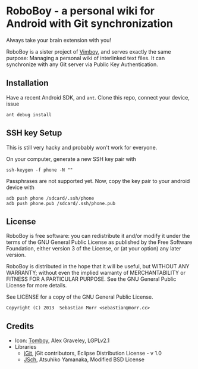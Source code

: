 RoboBoy - a personal wiki for Android with Git synchronization
==============================================================

Always take your brain extension with you!

RoboBoy is a sister project of [Vimboy](https://github.com/blinry/vimboy),
and serves exactly the same purpose: Managing a personal wiki of interlinked
text files. It can synchronize with any Git server via Public Key Authentication.

Installation
------------

Have a recent Android SDK, and `ant`. Clone this repo, connect your device, issue

    ant debug install

SSH key Setup
-------------

This is still very hacky and probably won't work for everyone.

On your computer, generate a new SSH key pair with

    ssh-keygen -f phone -N ""

Passphrases are not supported yet. Now, copy the key pair to your android device with

    adb push phone /sdcard/.ssh/phone
    adb push phone.pub /sdcard/.ssh/phone.pub

License
-------

RoboBoy is free software: you can redistribute it and/or modify it under the terms of the GNU General Public License as published by the Free Software Foundation, either version 3 of the License, or (at your option) any later version.

RoboBoy is distributed in the hope that it will be useful, but WITHOUT ANY WARRANTY; without even the implied warranty of MERCHANTABILITY or FITNESS FOR A PARTICULAR PURPOSE. See the GNU General Public License for more details.

See LICENSE for a copy of the GNU General Public License.

    Copyright (C) 2013  Sebastian Morr <sebastian@morr.cc>

Credits
-------

- Icon: [Tomboy](http://projects.gnome.org/tomboy/), Alex Graveley, LGPLv2.1
- Libraries
    - [jGit](http://www.eclipse.org/jgit/), jGit contributors, Eclipse Distribution License - v 1.0
    - [JSch](http://www.jcraft.com/jsch/), Atsuhiko Yamanaka, Modified BSD License
